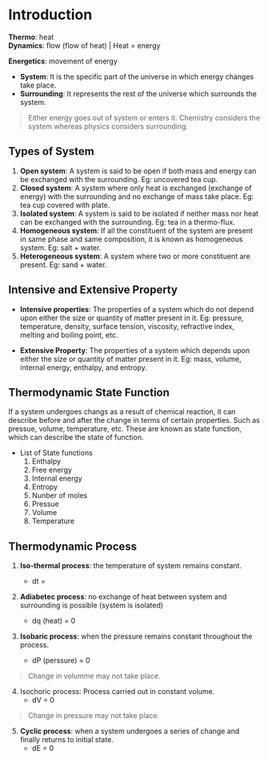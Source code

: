 # Introduction 

**Thermo**: heat  
**Dynamics**: flow (flow of heat) | Heat = energy 

**Energetics**: movement of energy 

- **System**: It is the specific part of the universe in which energy changes take place. 
- **Surrounding**: It represents the rest of the universe which surrounds the system. 

> Either energy goes out of system or enters it. 
> Chemistry considers the system whereas physics considers surrounding. 

## Types of System

1. **Open system**: A system is said to be open if both mass and energy can be exchanged with the surrounding. Eg: uncovered tea cup.
2. **Closed system**: A system where only heat is exchanged (exchange of energy) with the surrounding and no exchange of mass take place. Eg: tea cup covered with plate.
3. **Isolated system**: A system is said to be isolated if neither mass nor heat can be exchanged with the surrounding. Eg: tea in a thermo-flux.
4. **Homogeneous system**: If all the constituent of the system are present in same phase and same composition, it is known as homogeneous system. Eg: salt + water. 
5. **Heterogeneous system**: A system where two or more constituent are present. Eg: sand + water. 

## Intensive and Extensive Property 

- **Intensive properties**: The properties of a system which do not depend upon either the size or quantity of matter present in it. Eg: pressure, temperature, density, surface tension, viscosity, refractive index, melting and boiling point, etc. 

- **Extensive Property**: The properties of a system which depends upon either the size or quantity of matter present in it. Eg: mass, volume, internal energy, enthalpy, and entropy.

## Thermodynamic State Function

If a system undergoes changs as a result of chemical reaction, it can describe before and after the change in terms of certain properties. Such as pressue, volume, temperature, etc. These are known as state function, which can describe the state of function. 

- List of State functions
    1. Enthalpy 
    2. Free energy
    3. Internal energy
    4. Entropy 
    5. Nunber of moles
    6. Pressue 
    7. Volume 
    8. Temperature 

## Thermodynamic Process 

1. **Iso-thermal process**: the temperature of system remains constant.
    - dt =  

2. **Adiabetec process**: no exchange of heat between system and surrounding is possible (system is isolated)
    - dq (heat) = 0 

3. **Isobaric process**: when the pressure remains constant throughout the process. 
    - dP (perssure) = 0 

> Change in volumme may not take place. 

4. Isochoric process: Process carried out in constant volume. 
    - dV = 0 

> Change in pressure may not take place. 

5. **Cyclic process**: when a system undergoes a series of change and finally returns to initial state. 
    - dE = 0 


